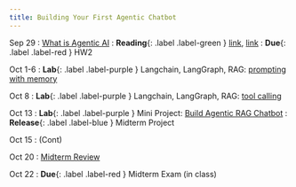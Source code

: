 ```yaml
---
title: Building Your First Agentic Chatbot
---
```


Sep 29
: [What is Agentic AI](#)
: **Reading**{: .label .label-green } [link](https://arxiv.org/pdf/2308.11432), [link](https://newsletter.maartengrootendorst.com/p/a-visual-guide-to-llm-agents)
: **Due**{: .label .label-red } HW2

Oct 1-6
: **Lab**{: .label .label-purple } Langchain, LangGraph, RAG: [prompting with memory](#) 

Oct 8
: **Lab**{: .label .label-purple } Langchain, LangGraph, RAG: [tool calling](#) 

Oct 13
: **Lab**{: .label .label-purple } Mini Project: [Build Agentic RAG Chatbot](#) 
: **Release**{: .label .label-blue } Midterm Project

Oct 15
: (Cont)

Oct 20
: [Midterm Review](#)

Oct 22
: **Due**{: .label .label-red } Midterm Exam (in class)
